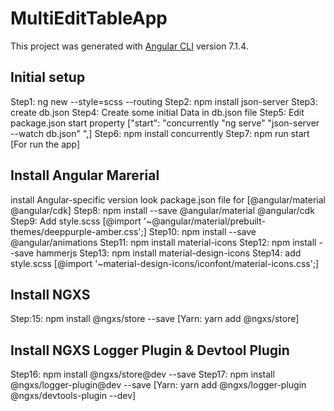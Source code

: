 # MultiEditTableApp

This project was generated with [Angular CLI](https://github.com/angular/angular-cli) version 7.1.4.

## Initial setup
Step1: ng new <App-name> --style=scss --routing
Step2: npm install json-server
Step3: create db.json
Step4: Create some initial Data in db.json file
Step5: Edit package.json start property ["start": "concurrently \"ng serve\" \"json-server --watch db.json\" ",]
Step6: npm install concurrently
Step7: npm run start [For run the app]

## Install Angular Marerial
install Angular-specific version look package.json file for [@angular/material @angular/cdk]
Step8: npm install --save @angular/material @angular/cdk  
Step9: Add style.scss [@import '~@angular/material/prebuilt-themes/deeppurple-amber.css';]
Step10: npm install --save @angular/animations
Step11: npm install material-icons
Step12: npm install --save hammerjs
Step13: npm install material-design-icons
Step14: add style.scss [@import '~material-design-icons/iconfont/material-icons.css';]

## Install NGXS
Step:15: npm install @ngxs/store --save  [Yarn: yarn add @ngxs/store]

## Install NGXS Logger Plugin & Devtool Plugin
Step16: npm install @ngxs/store@dev --save
Step17: npm install @ngxs/logger-plugin@dev --save [Yarn: yarn add @ngxs/logger-plugin @ngxs/devtools-plugin --dev]